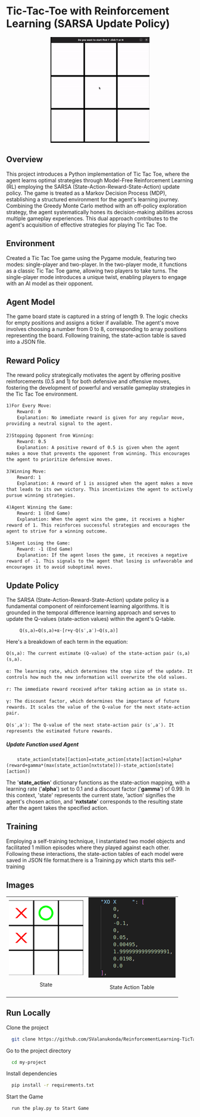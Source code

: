 
# Tic-Tac-Toe with Reinforcement Learning (SARSA Update Policy)

<div align="center">
  <img src="./temp/Gameplay.gif" alt="Game Play">
</div>


## Overview

This project introduces a Python implementation of Tic Tac Toe, where the agent learns optimal strategies through Model-Free Reinforcement Learning (RL) employing the SARSA (State-Action-Reward-State-Action) update policy. The game is treated as a Markov Decision Process (MDP), establishing a structured environment for the agent's learning journey. Combining the Greedy Monte Carlo method with an off-policy exploration strategy, the agent systematically hones its decision-making abilities across multiple gameplay experiences. This dual approach contributes to the agent's acquisition of effective strategies for playing Tic Tac Toe. 

## Environment
Created a Tic Tac Toe game using the Pygame module, featuring two modes: single-player and two-player. In the two-player mode, it functions as a classic Tic Tac Toe game, allowing two players to take turns. The single-player mode introduces a unique twist, enabling players to engage with an AI model as their opponent.

## Agent Model
The game board state is captured in a string of length 9. The logic checks for empty positions and assigns a ticker if available. The agent's move involves choosing a number from 0 to 8, corresponding to array positions representing the board. Following training, the state-action table is saved into a JSON file.

## Reward Policy
The reward policy strategically motivates the agent by offering positive reinforcements (0.5 and 1) for both defensive and offensive moves, fostering the development of powerful and versatile gameplay strategies in the Tic Tac Toe environment.

    1)For Every Move:
        Reward: 0
        Explanation: No immediate reward is given for any regular move, providing a neutral signal to the agent.

    2)Stopping Opponent from Winning:
        Reward: 0.5
        Explanation: A positive reward of 0.5 is given when the agent makes a move that prevents the opponent from winning. This encourages the agent to prioritize defensive moves.

    3)Winning Move:
        Reward: 1
        Explanation: A reward of 1 is assigned when the agent makes a move that leads to its own victory. This incentivizes the agent to actively pursue winning strategies.

    4)Agent Winning the Game:
        Reward: 1 (End Game)
        Explanation: When the agent wins the game, it receives a higher reward of 1. This reinforces successful strategies and encourages the agent to strive for a winning outcome.

    5)Agent Losing the Game:
        Reward: -1 (End Game)
        Explanation: If the agent loses the game, it receives a negative reward of -1. This signals to the agent that losing is unfavorable and encourages it to avoid suboptimal moves.

## Update Policy
The SARSA (State-Action-Reward-State-Action) update policy is a fundamental component of reinforcement learning algorithms. It is grounded in the temporal difference learning approach and serves to update the Q-values (state-action values) within the agent's Q-table.

         Q(s,a)←Q(s,a)+α⋅[r+γ⋅Q(s′,a′)−Q(s,a)]

Here's a breakdown of each term in the equation:

    Q(s,a): The current estimate (Q-value) of the state-action pair (s,a)(s,a).

    α: The learning rate, which determines the step size of the update. It controls how much the new information will overwrite the old values.

    r: The immediate reward received after taking action aa in state ss.

    γ: The discount factor, which determines the importance of future rewards. It scales the value of the Q-value for the next state-action pair.

    Q(s′,a′): The Q-value of the next state-action pair (s′,a′). It represents the estimated future rewards.

##### Update Function  used Agent
        state_action[state][action]=state_action[state][action]+alpha*(reward+gamma*(max(state_action[nxtstate]))-state_action[state][action])
The '**state_action**'  dictionary functions as the state-action mapping, with a learning rate ('**alpha**') set to 0.1 and a discount factor ('**gamma**') of 0.99. In this context, 'state' represents the current state, 'action' signifies the agent's chosen action, and '**nxtstate**' corresponds to the resulting state after the agent takes the specified action.

## Training
Employing a self-training technique, I instantiated two model objects and facilitated 1 million episodes where they played against each other. Following these interactions, the state-action tables of each model were saved in JSON file format.there is a Training.py which starts this self-training

## Images
<table>
  <tr>
    <td align="center">
      <img src="./temp/state.png" alt="State" width="200" height="200" title="State">
      <p>State</p>
    </td>
    <td align="center">
      <img src="./temp/stateactiontable.png" alt="State Action Table" title="State Action Table">
      <p>State Action Table</p>
    </td>
  </tr>
</table>


## Run Locally
Clone the project

```bash
  git clone https://github.com/SValanukonda/ReinforcementLearning-TicTacToe.git
```

Go to the project directory

```bash
  cd my-project
```

Install dependencies

```bash
  pip install -r requirements.txt
```

Start the Game

```bash
  run the play.py to Start Game
```

